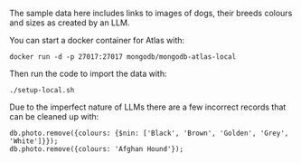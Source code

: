 The sample data here includes links to images of dogs, their breeds colours and sizes as created by an LLM. 

You can start a docker container for Atlas with:
```
docker run -d -p 27017:27017 mongodb/mongodb-atlas-local
```

Then run the code to import the data with:
```
./setup-local.sh
```

Due to the imperfect nature of LLMs there are a few incorrect records that can be cleaned up with:
```
db.photo.remove({colours: {$nin: ['Black', 'Brown', 'Golden', 'Grey', 'White']}});
db.photo.remove({colours: 'Afghan Hound'});
```


